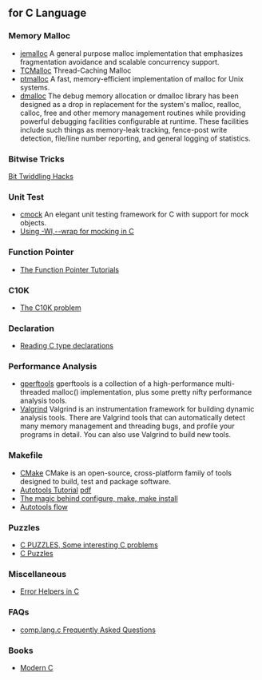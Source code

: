 ## for C Language

### Memory Malloc
- [jemalloc](https://github.com/jemalloc/jemalloc) A general purpose malloc implementation that emphasizes
fragmentation avoidance and scalable concurrency support.
- [TCMalloc](http://goog-perftools.sourceforge.net/doc/tcmalloc.html) Thread-Caching Malloc
- [ptmalloc](http://www.malloc.de/en/) A fast, memory-efficient implementation of malloc for Unix systems.
- [dmalloc](http://dmalloc.com/) The debug memory allocation or dmalloc library has been designed as a drop in replacement for the system's malloc, realloc, calloc, free and other memory management routines while providing powerful debugging facilities configurable at runtime. These facilities include such things as memory-leak tracking, fence-post write detection, file/line number reporting, and general logging of statistics.

### Bitwise Tricks
[Bit Twiddling Hacks](https://graphics.stanford.edu/~seander/bithacks.html)

### Unit Test
- [cmock](https://cmocka.org/) An elegant unit testing framework for C with support for mock objects.
- [Using -Wl,--wrap for mocking in C](http://sircmpwn.github.io/2016/07/19/Using-Wl-wrap-for-mocking-in-C.html)

### Function Pointer
- [The Function Pointer Tutorials](http://www.newty.de/fpt/index.html)

### C10K
- [The C10K problem](http://www.kegel.com/c10k.html)

### Declaration
- [Reading C type declarations](http://unixwiz.net/techtips/reading-cdecl.html)

### Performance Analysis
- [gperftools](https://github.com/gperftools/gperftools) gperftools is a collection of a high-performance multi-threaded malloc() implementation, plus some pretty nifty performance analysis tools.
- [Valgrind](http://valgrind.org/) Valgrind is an instrumentation framework for building dynamic analysis tools. There are Valgrind tools that can automatically detect many memory management and threading bugs, and profile your programs in detail. You can also use Valgrind to build new tools.

### Makefile
- [CMake](https://cmake.org/) CMake is an open-source, cross-platform family of tools designed to build, test and package software.
- [Autotools Tutorial](https://www.lrde.epita.fr/~adl/autotools.html) [pdf](./autotools-tutorial.pdf)
- [The magic behind configure, make, make install](https://robots.thoughtbot.com/the-magic-behind-configure-make-make-install)
- [Autotools flow](./autotools-flow.gif)

### Puzzles
- [C PUZZLES, Some interesting C problems](http://www.gowrikumar.com/c/index.php)
- [C Puzzles](https://chortle.ccsu.edu/CPuzzles/CPuzzlesMain.html)

### Miscellaneous
- [Error Helpers in C](http://mattjohnston.co/posts/2017/01/09/error-helpers-in-c.html)

### FAQs
- [comp.lang.c Frequently Asked Questions](http://c-faq.com/)

### Books
- [Modern C](http://icube-icps.unistra.fr/img_auth.php/d/db/ModernC.pdf)

